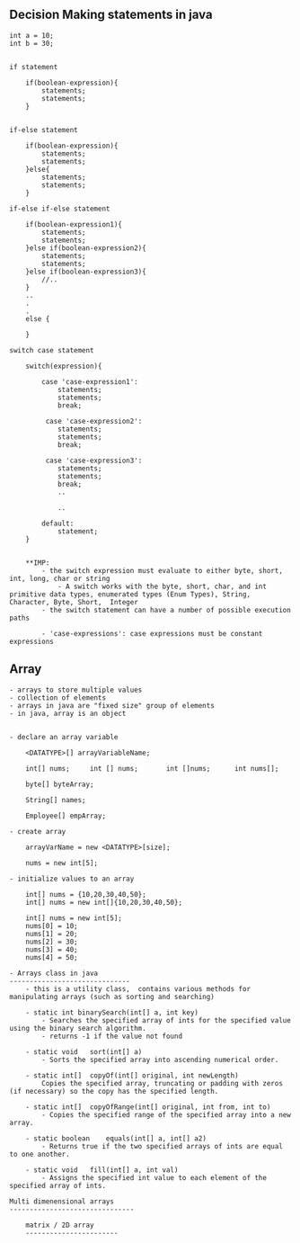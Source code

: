 Decision Making statements  in java
----------------------------------------------

    int a = 10;
    int b = 30;


    if statement 

        if(boolean-expression){
            statements;
            statements;
        }


    if-else statement 

        if(boolean-expression){
            statements;
            statements;
        }else{
            statements;
            statements;
        }

    if-else if-else statement 

        if(boolean-expression1){
            statements;
            statements;
        }else if(boolean-expression2){
            statements;
            statements;
        }else if(boolean-expression3){
            //..
        }
        ..
        .
        .
        else {

        }

    switch case statement 

        switch(expression){

            case 'case-expression1':
                statements;
                statements;
                break;
            
             case 'case-expression2':
                statements;
                statements;
                break;

             case 'case-expression3':
                statements;
                statements;
                break;
                ..

                ..

            default:
                statement;
        }


        **IMP: 
            - the switch expression must evaluate to either byte, short, int, long, char or string
                - A switch works with the byte, short, char, and int primitive data types, enumerated types (Enum Types), String, Character, Byte, Short,  Integer 
            - the switch statement can have a number of possible execution paths

            - 'case-expressions': case expressions must be constant expressions

Array
------------------
    - arrays to store multiple values 
    - collection of elements 
    - arrays in java are "fixed size" group of elements 
    - in java, array is an object 


    - declare an array variable 

        <DATATYPE>[] arrayVariableName;

        int[] nums;     int [] nums;       int []nums;      int nums[];

        byte[] byteArray;

        String[] names; 

        Employee[] empArray;

    - create array 

        arrayVarName = new <DATATYPE>[size];

        nums = new int[5];

    - initialize values to an array 

        int[] nums = {10,20,30,40,50};
        int[] nums = new int[]{10,20,30,40,50};

        int[] nums = new int[5];
        nums[0] = 10;
        nums[1] = 20;
        nums[2] = 30;
        nums[3] = 40;
        nums[4] = 50;

    - Arrays class in java 
    ------------------------------
        - this is a utility class,  contains various methods for manipulating arrays (such as sorting and searching)

        - static int binarySearch(int[] a, int key)
            - Searches the specified array of ints for the specified value using the binary search algorithm.
            - returns -1 if the value not found

        - static void	sort(int[] a)
            - Sorts the specified array into ascending numerical order.   
        
        - static int[]	copyOf(int[] original, int newLength)
            Copies the specified array, truncating or padding with zeros (if necessary) so the copy has the specified length.

        - static int[]	copyOfRange(int[] original, int from, int to)
            - Copies the specified range of the specified array into a new array.

        - static boolean	equals(int[] a, int[] a2)
            - Returns true if the two specified arrays of ints are equal to one another.

        - static void	fill(int[] a, int val)
            - Assigns the specified int value to each element of the specified array of ints.

    Multi dimenensional arrays
    -------------------------------

        matrix / 2D array
        -----------------------